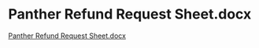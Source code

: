 # Panther Refund Request Sheet.docx

[Panther Refund Request Sheet.docx](Panther%20Refund%20Request%20Sheet%20docx%20822252a814c749e29afc2453f7bc3155/Panther_Refund_Request_Sheet.docx)
